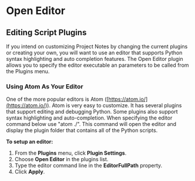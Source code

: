 # Open Editor

## Editing Script Plugins

If you intend on customizing Project Notes by changing the current plugins or creating your own, you will want to use an editor that supports Python syntax highlighting and auto completion features. The Open Editor plugin allows you to specify the editor executable an parameters to be called from the Plugins menu.

### Using Atom As Your Editor

One of the more popular editors is Atom ([https://atom.io/](<https://atom.io/>)). Atom is very easy to customize. It has several plugins that support editing and debugging Python. Some plugins also support syntax highlighting and auto-completion. When specifying the editor command below use "atom ./". This command will open the editor and display the plugin folder that contains all of the Python scripts.

**To setup an editor:**

1. From the **Plugins** menu, click **Plugin Settings**.
2. Choose **Open Editor** in the plugins list.
3. Type the editor command line in the **EditorFullPath** property.
4. Click **Apply**.
